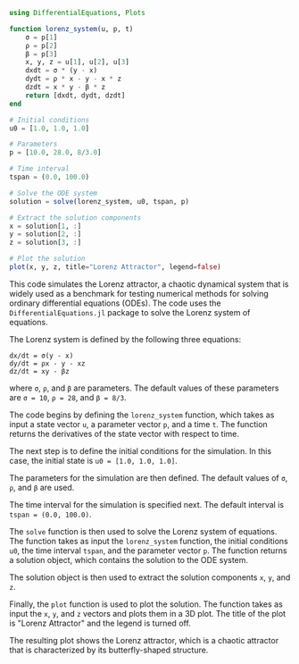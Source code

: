 ```julia
using DifferentialEquations, Plots

function lorenz_system(u, p, t)
    σ = p[1]
    ρ = p[2]
    β = p[3]
    x, y, z = u[1], u[2], u[3]
    dxdt = σ * (y - x)
    dydt = ρ * x - y - x * z
    dzdt = x * y - β * z
    return [dxdt, dydt, dzdt]
end

# Initial conditions
u0 = [1.0, 1.0, 1.0]

# Parameters
p = [10.0, 28.0, 8/3.0]

# Time interval
tspan = (0.0, 100.0)

# Solve the ODE system
solution = solve(lorenz_system, u0, tspan, p)

# Extract the solution components
x = solution[1, :]
y = solution[2, :]
z = solution[3, :]

# Plot the solution
plot(x, y, z, title="Lorenz Attractor", legend=false)

```

This code simulates the Lorenz attractor, a chaotic dynamical system that is widely used as a benchmark for testing numerical methods for solving ordinary differential equations (ODEs). The code uses the `DifferentialEquations.jl` package to solve the Lorenz system of equations.

The Lorenz system is defined by the following three equations:

```
dx/dt = σ(y - x)
dy/dt = ρx - y - xz
dz/dt = xy - βz
```

where `σ`, `ρ`, and `β` are parameters. The default values of these parameters are `σ = 10`, `ρ = 28`, and `β = 8/3`.

The code begins by defining the `lorenz_system` function, which takes as input a state vector `u`, a parameter vector `p`, and a time `t`. The function returns the derivatives of the state vector with respect to time.

The next step is to define the initial conditions for the simulation. In this case, the initial state is `u0 = [1.0, 1.0, 1.0]`.

The parameters for the simulation are then defined. The default values of `σ`, `ρ`, and `β` are used.

The time interval for the simulation is specified next. The default interval is `tspan = (0.0, 100.0)`.

The `solve` function is then used to solve the Lorenz system of equations. The function takes as input the `lorenz_system` function, the initial conditions `u0`, the time interval `tspan`, and the parameter vector `p`. The function returns a solution object, which contains the solution to the ODE system.

The solution object is then used to extract the solution components `x`, `y`, and `z`.

Finally, the `plot` function is used to plot the solution. The function takes as input the `x`, `y`, and `z` vectors and plots them in a 3D plot. The title of the plot is "Lorenz Attractor" and the legend is turned off.

The resulting plot shows the Lorenz attractor, which is a chaotic attractor that is characterized by its butterfly-shaped structure.
